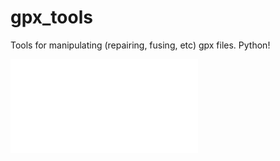 # gpx_tools
Tools for manipulating (repairing, fusing, etc) gpx files. Python!

![](test/calero_fixed.html)
